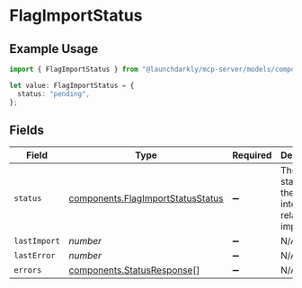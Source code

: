 # FlagImportStatus

## Example Usage

```typescript
import { FlagImportStatus } from "@launchdarkly/mcp-server/models/components";

let value: FlagImportStatus = {
  status: "pending",
};
```

## Fields

| Field                                                                                  | Type                                                                                   | Required                                                                               | Description                                                                            | Example                                                                                |
| -------------------------------------------------------------------------------------- | -------------------------------------------------------------------------------------- | -------------------------------------------------------------------------------------- | -------------------------------------------------------------------------------------- | -------------------------------------------------------------------------------------- |
| `status`                                                                               | [components.FlagImportStatusStatus](../../models/components/flagimportstatusstatus.md) | :heavy_minus_sign:                                                                     | The current status of the import integrations related import job                       | pending                                                                                |
| `lastImport`                                                                           | *number*                                                                               | :heavy_minus_sign:                                                                     | N/A                                                                                    |                                                                                        |
| `lastError`                                                                            | *number*                                                                               | :heavy_minus_sign:                                                                     | N/A                                                                                    |                                                                                        |
| `errors`                                                                               | [components.StatusResponse](../../models/components/statusresponse.md)[]               | :heavy_minus_sign:                                                                     | N/A                                                                                    |                                                                                        |